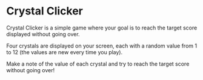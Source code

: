 # Crystal Clicker

Crystal Clicker is a simple game where your goal is to reach the target score displayed without going over.

Four crystals are displayed on your screen, each with a random value from 1 to 12 (the values are new every time you play).

Make a note of the value of each crystal and try to reach the target score without going over! 

